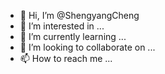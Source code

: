 - 👋 Hi, I’m @ShengyangCheng
- 👀 I’m interested in ...
- 🌱 I’m currently learning ...
- 💞️ I’m looking to collaborate on ...
- 📫 How to reach me ...

<!---
ShengyangCheng/ShengyangCheng is a ✨ special ✨ repository because its `README.md` (this file) appears on your GitHub profile.
You can click the Preview link to take a look at your changes.
2023.9.21/qingdao OUC
--->
